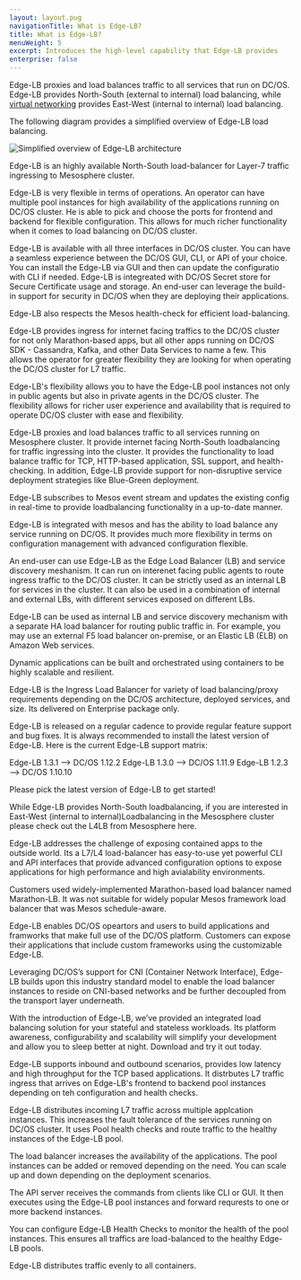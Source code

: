 ```yaml
---
layout: layout.pug
navigationTitle: What is Edge-LB?
title: What is Edge-LB?
menuWeight: 5
excerpt: Introduces the high-level capability that Edge-LB provides
enterprise: false
---
```


Edge-LB proxies and load balances traffic to all services that run on DC/OS. Edge-LB provides North-South (external to internal) load balancing, while [virtual networking](/latest/networking/load-balancing-vips/) provides East-West (internal to internal) load balancing.

The following diagram provides a simplified overview of Edge-LB load balancing.

<p>
<img src="/services/edge-lb/img/Edge-LB-1.png" alt="Simplified overview of Edge-LB architecture">
<p>
  
Edge-LB is an highly available North-South load-balancer for Layer-7 traffic ingressing to Mesosphere cluster. 

Edge-LB is very flexible in terms of operations. An operator can have multiple pool instances for high availability of the applications running on DC/OS cluster. He is able to pick and choose the ports for frontend and backend for flexible configuration. This allows for much richer functionality when it comes to load balancing on DC/OS cluster. 

Edge-LB is available with all three interfaces in DC/OS cluster. You can have a seamless experience between the DC/OS GUI, CLI, or API of your choice. You can install the Edge-LB via GUI and then can update the configuratio with CLI if needed. Edge-LB is integreated with DC/OS Secret store for Secure Certificate usage and storage. An end-user can leverage the build-in support for security in DC/OS when they are deploying their applications. 

Edge-LB also respects the Mesos health-check for efficient load-balancing. 

Edge-LB provides ingress for internet facing traffics to the DC/OS cluster for not only Marathon-based apps, but all other apps running on DC/OS SDK - Cassandra, Kafka, and other Data Services to name a few. This allows the operator for greater flexibility they are looking for when operating the DC/OS cluster for L7 traffic.

Edge-LB's flexibility allows you to have the Edge-LB pool instances not only in public agents but also in private agents in the DC/OS cluster. The flexibility allows for richer user experience and availability that is required to operate DC/OS cluster with ease and flexibility.

Edge-LB proxies and load balances traffic to all services running on Mesosphere cluster. It provide internet facing North-South loadbalancing for traffic ingressing into the cluster. It provides the functionality to load balance traffic for TCP, HTTP-based application, SSL support, and health-checking. In addition, Edge-LB provide support for non-disruptive service deployment strategies like Blue-Green deployment. 

Edge-LB subscribes to Mesos event stream and updates the existing config in real-time to provide loadbalancing functionality in a up-to-date manner.

Edge-LB is integrated with mesos and has the ability to load balance any service running on DC/OS. It provides much more flexibility in terms on configuration management with advanced configuration flexible.

An end-user can use Edge-LB as the Edge Load Balancer (LB) and service discovery meshanism. It can run on interenet facing public agents to route ingress traffic to the DC/OS cluster. It can be strictly used as an internal LB for services in the cluster. It can also be used in a combination of internal and external LBs, with different services exposed on different LBs. 

Edge-LB can be used as internal LB and service discovery mechanism with a separate HA load balancer for routing public traffic in. For example, you may use an external F5 load balancer on-premise, or an Elastic LB (ELB) on Amazon Web services.

Dynamic applications can be built and orchestrated using containers to be highly scalable and resilient. 

Edge-LB is the Ingress Load Balancer for variety of load balancing/proxy requirements depending on the DC/OS architecture, deployed services, and size. Its delivered on Enterprise package only.

Edge-LB is released on a regular cadence to provide regular feature support and bug fixes. It is always recommended to install the latest version of Edge-LB. Here is the current Edge-LB support matrix: 

Edge-LB 1.3.1 --> DC/OS 1.12.2
Edge-LB 1.3.0 --> DC/OS 1.11.9
Edge-LB 1.2.3 --> DC/OS 1.10.10

Please pick the latest version of Edge-LB to get started!

While Edge-LB provides North-South loadbalancing, if you are interested in East-West (internal to internal)Loadbalancing in the Mesosphere cluster please check out the L4LB from Mesosphere here.

Edge-LB addresses the challenge of exposing contained apps to the outside world. Its a L7/L4 load-balancer has easy-to-use yet powerful CLI and API interfaces that provide advanced configuration options to expose applications for high performance and high avialability environments.

Customers used widely-implemented Marathon-based load balancer named Marathon-LB. It was not suitable for widely popular Mesos framework load balancer that was Mesos schedule-aware. 

Edge-LB enables DC/OS opeartors and users to build applications and framworks that make full use of the DC/OS platform. Customers can expose their applications that include custom frameworks using the customizable Edge-LB.

Leveraging DC/OS’s support for CNI (Container Network Interface), Edge-LB builds upon this industry standard model to enable the load balancer instances to reside on CNI-based networks and be further decoupled from the transport layer underneath.

With the introduction of Edge-LB, we’ve provided an integrated load balancing solution for your stateful and stateless workloads. Its platform awareness, configurability and scalability will simplify your development and allow you to sleep better at night. Download and try it out today.

Edge-LB supports inbound and outbound scenarios, provides low latency and high throughput for the TCP based applications. It distrbutes L7 traffic ingress that arrives on Edge-LB's frontend to backend pool instances depending on teh configuration and health checks.

Edge-LB distributes incoming L7 traffic across multiple applcation instances. This increases the fault tolerance of the services running on DC/OS cluster. It uses Pool health checks and route traffic to the healthy instances of the Edge-LB pool.

The load balancer increases the availability of the applications. The pool instances can be added or removed depending on the need. You can scale up and down depending on the deployment scenarios. 

The API server receives the commands from clients like CLI or GUI. It then executes using the Edge-LB pool instances and forward requrests to one or more backend instances.

You can configure Edge-LB Health Checks to monitor the health of the pool instances. This ensures all traffics are load-balanced to the healthy Edge-LB pools.

Edge-LB distributes traffic evenly to all containers.
